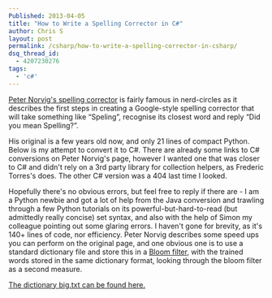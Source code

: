 ```yaml
---
Published: 2013-04-05
title: "How to Write a Spelling Corrector in C#"
author: Chris S
layout: post
permalink: /csharp/how-to-write-a-spelling-corrector-in-csharp/
dsq_thread_id:
  - 4207230276
tags:
  - 'c#'
---
```

<a href="http://norvig.com/spell-correct.html" target="_blank">Peter Norvig's spelling corrector</a> is fairly famous in nerd-circles as it describes the first steps in creating a Google-style spelling corrector that will take something like &#8220;Speling&#8221;, recognise its closest word and reply &#8220;Did you mean Spelling?&#8221;.

His original is a few years old now, and only 21 lines of compact Python. Below is my attempt to convert it to C#. There are already some links to C# conversions on Peter Norvig's page, however I wanted one that was closer to C# and didn't rely on a 3rd party library for collection helpers, as Frederic Torres's does. The other C# version was a 404 last time I looked.

<!--more-->

Hopefully there's no obvious errors, but feel free to reply if there are - I am a Python newbie and got a lot of help from the Java conversion and trawling through a few Python tutorials on its powerful-but-hard-to-read (but admittedly really concise) set syntax, and also with the help of Simon my colleague pointing out some glaring errors. I haven't gone for brevity, as it's 140+ lines of code, nor efficiency. Peter Norvig describes some speed ups you can perform on the original page, and one obvious one is to use a standard dictionary file and store this in a <a href="https://www.google.co.uk/search?q=bloom+filter+c%23" target="_blank">Bloom filter</a>, with the trained words stored in the same dictionary format, looking through the bloom filter as a second measure.

<a href="http://norvig.com/big.txt" target="_blank">The dictionary big.txt can be found here.</a>

<script src="https://gist.github.com/yetanotherchris/5321749.js"></script>  
<script src="https://gist.github.com/yetanotherchris/5321758.js"></script>